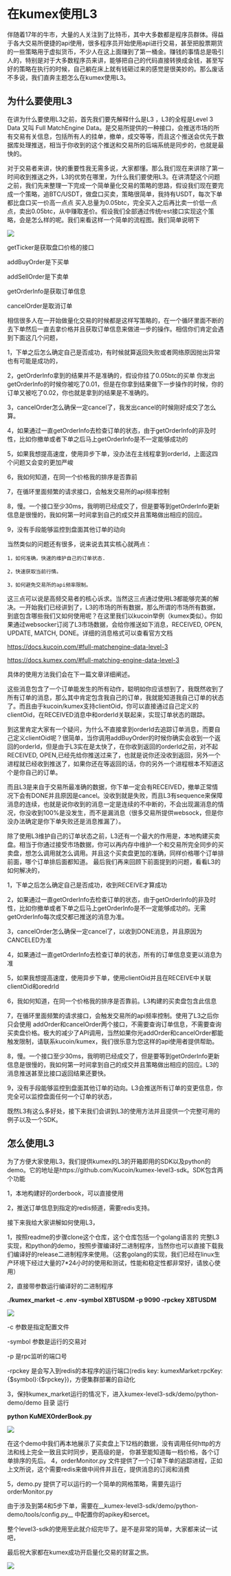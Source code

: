 # 在kumex使用L3

伴随着17年的牛市，大量的人关注到了比特币，其中大多数都是程序员群体。得益于各大交易所便捷的api使用，很多程序员开始使用api进行交易，甚至把股票期货的一些策略用于虚拟货币，不少人在这上面赚到了第一桶金。赚钱的事情总是吸引人的，特别是对于大多数程序员来讲，能够把自己的代码直接转换成金钱，甚至写好的策略在执行的时候，自己躺在床上就有钱砸过来的感觉是很美妙的。那么废话不多说，我们直奔主题怎么在kumex使用L3。

## 为什么要使用L3
在讲为什么要使用L3之前，首先我们要先解释什么是L3 ，L3的全程是Level 3 Data 又叫 Full MatchEngine Data。是交易所提供的一种接口，会推送市场的所有交易有关信息，包括所有人的挂单，撤单，成交等等，而且这个推送会优先于数据库处理推送，相当于你收到的这个推送和交易所的后端系统是同步的，也就是最快的。

对于交易者来讲，快的重要性我无需多说，大家都懂。那么我们现在来讲除了第一时间收到推送之外，L3的优势在哪里，为什么我们要使用L3。在讲清楚这个问题之前，我们先来整理一下完成一个简单量化交易的策略的思路，假设我们现在要完成一个策略，追BTC/USDT，做盘口买卖，策略很简单，我持有USDT，每次下单都比盘口买一价高一点点 买入总量为0.05btc，完全买入之后再比卖一价低一点点，卖出0.05btc，从中赚取差价。假设我们全部通过传统rest接口实现这个策略，会是怎么样的呢。我们来看这样一个简单的流程图。我们简单说明下


![](img/L3_flow.jpg)

getTicker是获取盘口价格的接口

addBuyOrder是下买单

addSellOrder是下卖单

getOrderInfo是获取订单信息

cancelOrder是取消订单 


相信很多人在一开始做量化交易的时候都是这样写策略的，在一个循环里面不断的去下单然后一直去拿价格并且获取订单信息来做进一步的操作。相信你们肯定会遇到下面这几个问题，

1，下单之后怎么确定自己是否成功，有时候就算返回失败或者网络原因抛出异常也有可能是成功的，

2，getOrderInfo拿到的结果并不是准确的，假设你挂了0.05btc的买单 你发出getOrderInfo的时候你被吃了0.01，但是在你拿到结果做下一步操作的时候，你的订单又被吃了0.02，你也就是拿到的结果是不准确的。

3，cancelOrder怎么确保一定cancel了，我发出cancel的时候刚好成交了怎么算。

4，如果通过一直getOrderInfo去检查订单的状态，由于getOrderInfo的非及时性，比如你撤单或者下单之后马上getOrderInfo是不一定能够成功的

5，如果我想提高速度，使用异步下单，没办法在主线程拿到orderId，上面这四个问题又会变的更加严峻

6，我如何知道，在同一个价格我的排序是否靠前

7，在循环里面频繁的请求接口，会触发交易所的api频率控制

8，慢。一个接口至少30ms，我明明已经成交了，但是要等到getOrderInfo更新信息是很慢的，我如何第一时间拿到自己的成交并且策略做出相应的回应。

9，没有手段能够监控到盘面其他订单的动向

当然类似的问题还有很多，说来说去其实核心就两点：

	1，如何准确，快速的维护自己的订单状态.

	2，快速获取当前行情。

	3，如何避免交易所的api频率限制。

这三点可以说是高频交易者的核心诉求。当然这三点通过使用L3都能够完美的解决。一开始我们已经讲到了，L3的市场的所有数据，那么所谓的市场所有数据，到底包含哪些我们又如何使用呢？在这里我们以kucoin举例（kumex类似）。你如果通过websocker订阅了L3市场数据，会给你推送如下消息，RECEIVED, OPEN, UPDATE, MATCH, DONE。详细的消息格式可以查看官方文档

https://docs.kucoin.com/#full-matchengine-data-level-3

https://docs.kumex.com/#full-matching-engine-data-level-3

具体的使用方法我们会在下一篇文章详细阐述。

这些消息包含了一个订单能发生的所有动作，聪明如你应该想到了，我既然收到了所有订单的消息，那么其中肯定包含我自己的订单，我就能知道我自己订单的状态了。而且由于kucoin/kumex支持clientOid，你可以直接通过自己定义的clientOid，在RECEIVED消息中和orderId关联起来，实现订单状态的跟踪。

到这里肯定大家有一个疑问，为什么不直接拿到orderId去追踪订单消息，而要自己定义clientOid呢？很简单，当你调用addBuyOrder的时候你确实会收到一个返回的orderId，但是由于L3实在是太快了，在你收到返回的orderId之前，对不起 RECEIVED, OPEN,已经先给你推送过来了，也就是说你还没收到返回，另外一个进程就已经收到推送了，如果你还在等返回的话，你的另外一个进程根本不知道这个是你自己的订单。

而且L3是来自于交易所最准确的数据，你下单一定会有RECEIVED，撤单正常情况下会有DONE并且原因是cancel。没收到就是失败，而且L3有sequence来保障消息的连续，也就是说你收到的消息一定是连续的不中断的，不会出现漏消息的情况，你没收到100%是没发生，而不是漏消息（很多交易所提供websock，但是你没办法确定是你下单失败还是消息推漏了）。

除了使用L3维护自己的订单状态之前，L3还有一个最大的作用是，本地构建买卖盘。相当于你通过接受市场数据，你可以再内存中维护一个和交易所完全同步的买卖盘，想怎么调用就怎么调用。并且这个买卖盘更加的准确，同样价格哪个订单排前面，哪个订单排后面都知道。
最后我们再来回顾下前面提到的问题，看看L3的如何解决的，

1，下单之后怎么确定自己是否成功，收到RECEIVE才算成功

2，如果通过一直getOrderInfo去检查订单的状态，由于getOrderInfo的非及时性，比如你撤单或者下单之后马上getOrderInfo是不一定能够成功的。无需getOrderInfo每次成交都已推送的消息为准。

3，cancelOrder怎么确保一定cancel了，以收到DONE消息，并且原因为CANCELED为准

4，如果通过一直getOrderInfo去检查订单的状态，所有的订单信息变更以消息为准

5，如果我想提高速度，使用异步下单，使用clientOid并且在RECEIVE中关联clientOid和oredrId

6，我如何知道，在同一个价格我的排序是否靠前。L3构建的买卖盘包含此信息

7，在循环里面频繁的请求接口，会触发交易所的api频率控制。使用了L3之后你只会使用
addOrder和cancelOrder两个接口，不需要查询订单信息，不需要查询买卖盘价格。极大的减少了API调用，当然如果你光addOrder和cancelOrder都能触发限制，请联系kucoin/kumex，我们很乐意为您这样的api使用者提供帮助。

8，慢。一个接口至少30ms，我明明已经成交了，但是要等到getOrderInfo更新信息是很慢的，我如何第一时间拿到自己的成交并且策略做出相应的回应。L3的消息推送甚至比接口返回结果还要快。

9，没有手段能够监控到盘面其他订单的动向。L3会推送所有订单的变更信息，你完全可以监控盘面任何一个订单的状态，

既然L3有这么多好处，接下来我们会讲到L3的使用方法并且提供一个完整可用的例子以及一个SDK。

## 怎么使用L3

为了方便大家使用L3，我们提供kumex的L3的开箱即用的SDK以及python的demo。它的地址是https://github.com/Kucoin/kumex-level3-sdk。SDK包含两个功能

1，本地构建好的orderbook，可以直接使用

2，推送订单信息到指定的redis频道，需要redis支持。

接下来我给大家讲解如何使用L3，

1，按照readme的步骤clone这个仓库，这个仓库包括一个golang语言的 完整L3实现，和python的demo，按照步骤编译好二进制程序，当然你也可以直接下载我们编译好的release二进制程序来使用。（这套golang的实现，我们已经在linux生产环境下经过大量的7*24小时的使用和测试，性能和稳定性都非常好，请放心使用）

2，直接带参数运行编译好的二进制程序

__./kumex_market -c .env -symbol XBTUSDM -p 9090 -rpckey XBTUSDM__

![](img/run_L3.jpg)

-c 参数是指定配置文件

-symbol 参数是运行的交易对

-p 是rpc监听的端口号

-rpckey 是会写入到redis的本程序的运行端口(redis key: kumexMarket:rpcKey:{$symbol}:{$rpckey})，方便集群部署的自动化


3，保持kumex_market运行的情况下，进入kumex-level3-sdk/demo/python-demo/demo 目录 运行

__python KuMEXOrderBook.py__

![](img/run_pydemo.jpg)

在这个demo中我们再本地展示了买卖盘上下12档的数据，没有调用任何http的方法和线上完全一致且实时同步，更高级的是， 你甚至能知道每一档价格，各个订单排序的先后。
4，orderMonitor.py 文件提供了一个订单下单的追踪进程，正如上文所说，这个需要redis来做中间件并且在，提供消息的订阅和消费

5，demo.py 提供了可以运行的一个简单的网格策略，需要先运行orderMonitor.py 

由于涉及到第4和5步下单，需要在__kumex-level3-sdk/demo/python-demo/tools/config.py__
中配置你的apikey和sercet。

整个level3-sdk的使用至此就介绍完毕了。是不是非常的简单，大家都来试一试吧，

最后祝大家都在kumex成功开启量化交易的财富之旅。

![](img/money.jpg)